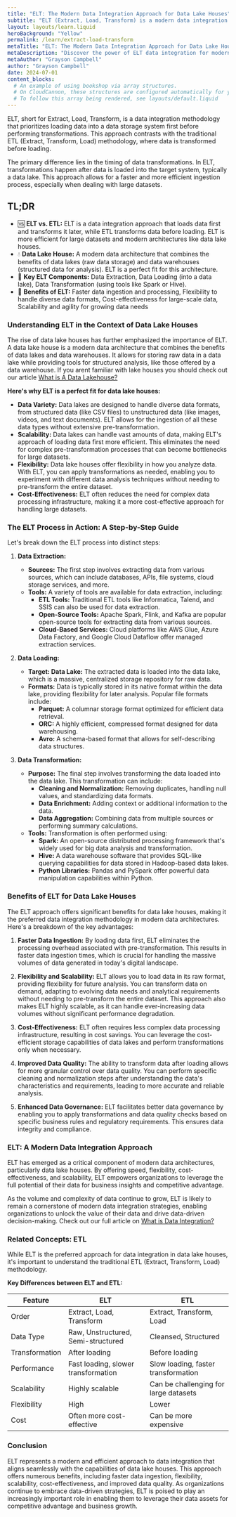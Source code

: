 ```yaml
---
title: "ELT: The Modern Data Integration Approach for Data Lake Houses"
subtitle: "ELT (Extract, Load, Transform) is a modern data integration approach. Understand its benefits, and how it aligns with the modern data lake house architecture."
layout: layouts/learn.liquid
heroBackground: "Yellow"
permalink: /learn/extract-load-transform
metaTitle: "ELT: The Modern Data Integration Approach for Data Lake Houses"
metaDescription: "Discover the power of ELT data integration for modern data lake houses. Learn about its benefits, how it works, and why it's the preferred approach for large-scale data analysis."
metaAuthor: "Grayson Campbell"
author: "Grayson Campbell"
date: 2024-07-01
content_blocks:
  # An example of using bookshop via array structures.
  # On CloudCannon, these structures are configured automatically for you.
  # To follow this array being rendered, see layouts/default.liquid
---
```

ELT, short for Extract, Load, Transform, is a data integration methodology that prioritizes loading data into a data storage system first before performing transformations. This approach contrasts with the traditional ETL (Extract, Transform, Load) methodology, where data is transformed before loading.

The primary difference lies in the timing of data transformations. In ELT, transformations happen after data is loaded into the target system, typically a data lake. This approach allows for a faster and more efficient ingestion process, especially when dealing with large datasets.

<div class="tldr">
  <h2>TL;DR</h2>
  <ul>
    <li>🆚 <strong>ELT vs. ETL:</strong> ELT is a data integration approach that loads data first and transforms it later, while ETL transforms data before loading. ELT is more efficient for large datasets and modern architectures like data lake houses.</li>
    <li>💧 <strong>Data Lake House:</strong> A modern data architecture that combines the benefits of data lakes (raw data storage) and data warehouses (structured data for analysis). ELT is a perfect fit for this architecture.</li>
    <li>🔑 <strong>Key ELT Components:</strong> Data Extraction, Data Loading (into a data lake), Data Transformation (using tools like Spark or Hive).</li>
    <li>🚀 <strong>Benefits of ELT:</strong> Faster data ingestion and processing, Flexibility to handle diverse data formats, Cost-effectiveness for large-scale data, Scalability and agility for growing data needs</li>
  </ul>
</div>

### Understanding ELT in the Context of Data Lake Houses

The rise of data lake houses has further emphasized the importance of ELT.  A data lake house is a modern data architecture that combines the benefits of data lakes and data warehouses. It allows for storing raw data in a data lake while providing tools for structured analysis, like those offered by a data warehouse. If you arent familiar with lake houses you should check out our article [What is A Data Lakehouse?](https://getoutrun.com/learn/what-is-a-data-lakehouse)

**Here's why ELT is a perfect fit for data lake houses:**

* **Data Variety:** Data lakes are designed to handle diverse data formats, from structured data (like CSV files) to unstructured data (like images, videos, and text documents). ELT allows for the ingestion of all these data types without extensive pre-transformation.
* **Scalability:** Data lakes can handle vast amounts of data, making ELT's approach of loading data first more efficient. This eliminates the need for complex pre-transformation processes that can become bottlenecks for large datasets.
* **Flexibility:** Data lake houses offer flexibility in how you analyze data. With ELT, you can apply transformations as needed, enabling you to experiment with different data analysis techniques without needing to pre-transform the entire dataset.
* **Cost-Effectiveness:** ELT often reduces the need for complex data processing infrastructure, making it a more cost-effective approach for handling large datasets. 

### The ELT Process in Action: A Step-by-Step Guide

Let's break down the ELT process into distinct steps:

1. **Data Extraction:**
    * **Sources:** The first step involves extracting data from various sources, which can include databases, APIs, file systems, cloud storage services, and more. 
    * **Tools:** A variety of tools are available for data extraction, including:
        * **ETL Tools:**  Traditional ETL tools like Informatica, Talend, and SSIS can also be used for data extraction.
        * **Open-Source Tools:** Apache Spark, Flink, and Kafka are popular open-source tools for extracting data from various sources. 
        * **Cloud-Based Services:**  Cloud platforms like AWS Glue, Azure Data Factory, and Google Cloud Dataflow offer managed extraction services.

2. **Data Loading:**
    * **Target: Data Lake:** The extracted data is loaded into the data lake, which is a massive, centralized storage repository for raw data.  
    * **Formats:** Data is typically stored in its native format within the data lake, providing flexibility for later analysis. Popular file formats include:
        * **Parquet:** A columnar storage format optimized for efficient data retrieval.
        * **ORC:**  A highly efficient, compressed format designed for data warehousing.
        * **Avro:**  A schema-based format that allows for self-describing data structures.

3. **Data Transformation:**
    * **Purpose:** The final step involves transforming the data loaded into the data lake. This transformation can include:
        * **Cleaning and Normalization:** Removing duplicates, handling null values, and standardizing data formats.
        * **Data Enrichment:** Adding context or additional information to the data.
        * **Data Aggregation:** Combining data from multiple sources or performing summary calculations. 
    * **Tools:**  Transformation is often performed using:
        * **Spark:** An open-source distributed processing framework that's widely used for big data analysis and transformation. 
        * **Hive:** A data warehouse software that provides SQL-like querying capabilities for data stored in Hadoop-based data lakes. 
        * **Python Libraries:** Pandas and PySpark offer powerful data manipulation capabilities within Python. 

###  Benefits of ELT for Data Lake Houses

The ELT approach offers significant benefits for data lake houses, making it the preferred data integration methodology in modern data architectures. Here's a breakdown of the key advantages:

1. **Faster Data Ingestion:** By loading data first, ELT eliminates the processing overhead associated with pre-transformation. This results in faster data ingestion times, which is crucial for handling the massive volumes of data generated in today's digital landscape.

2. **Flexibility and Scalability:** ELT allows you to load data in its raw format, providing flexibility for future analysis. You can transform data on demand, adapting to evolving data needs and analytical requirements without needing to pre-transform the entire dataset. This approach also makes ELT highly scalable, as it can handle ever-increasing data volumes without significant performance degradation.

3. **Cost-Effectiveness:** ELT often requires less complex data processing infrastructure, resulting in cost savings.  You can leverage the cost-efficient storage capabilities of data lakes and perform transformations only when necessary.

4. **Improved Data Quality:** The ability to transform data after loading allows for more granular control over data quality. You can perform specific cleaning and normalization steps after understanding the data's characteristics and requirements, leading to more accurate and reliable analysis.

5. **Enhanced Data Governance:** ELT facilitates better data governance by enabling you to apply transformations and data quality checks based on specific business rules and regulatory requirements. This ensures data integrity and compliance.

### ELT: A Modern Data Integration Approach

ELT has emerged as a critical component of modern data architectures, particularly data lake houses. By offering speed, flexibility, cost-effectiveness, and scalability, ELT empowers organizations to leverage the full potential of their data for business insights and competitive advantage. 

As the volume and complexity of data continue to grow, ELT is likely to remain a cornerstone of modern data integration strategies, enabling organizations to unlock the value of their data and drive data-driven decision-making. Check out our full article on [What is Data Integration?](https://getoutrun.com/learn/data-integration)

### Related Concepts: ETL

While ELT is the preferred approach for data integration in data lake houses, it's important to understand the traditional ETL (Extract, Transform, Load) methodology.

**Key Differences between ELT and ETL:**

| Feature | ELT                                   | ETL                                      |
|---------|----------------------------------------|------------------------------------------|
| Order  | Extract, Load, Transform                 | Extract, Transform, Load                  |
| Data Type  | Raw, Unstructured, Semi-structured | Cleansed, Structured                       |
| Transformation | After loading                       | Before loading                           |
| Performance | Fast loading, slower transformation | Slow loading, faster transformation     |
| Scalability | Highly scalable                       | Can be challenging for large datasets      |
| Flexibility | High                                    | Lower                                       |
| Cost | Often more cost-effective               | Can be more expensive                     |

### Conclusion

ELT represents a modern and efficient approach to data integration that aligns seamlessly with the capabilities of data lake houses. This approach offers numerous benefits, including faster data ingestion, flexibility, scalability, cost-effectiveness, and improved data quality. As organizations continue to embrace data-driven strategies, ELT is poised to play an increasingly important role in enabling them to leverage their data assets for competitive advantage and business growth. 
